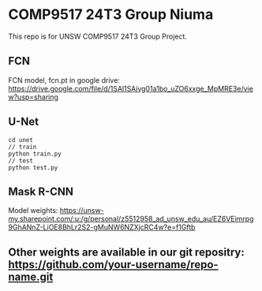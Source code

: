 # COMP9517 24T3 Group Niuma

This repo is for UNSW COMP9517 24T3 Group Project. 

## FCN
FCN model, fcn.pt in google drive:
https://drive.google.com/file/d/1SAl1SAjyg01a1bo_uZO6xxge_MpMRE3e/view?usp=sharing

## U-Net
```
cd unet
// train
python train.py
// test
python test.py
```

## Mask R-CNN
Model weights: 
https://unsw-my.sharepoint.com/:u:/g/personal/z5512958_ad_unsw_edu_au/EZ6VEimrpg9GhANnZ-LiOE8BhLr2S2-gMuNW6NZXjcRC4w?e=f1Gftb

## Other weights are available in our git repositry: https://github.com/your-username/repo-name.git
